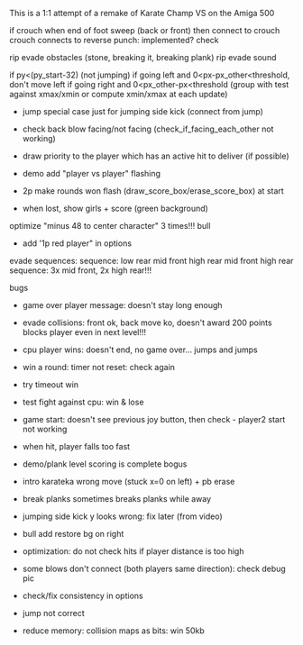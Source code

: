 This is a 1:1 attempt of a remake of Karate Champ VS on the Amiga 500

if crouch when end of foot sweep (back or front) 
then connect to crouch
crouch connects to reverse punch: implemented? check

				
rip evade obstacles (stone, breaking it, breaking plank)
rip evade sound



if py<(py_start-32) (not jumping)
if going left and 0<px-px_other<threshold, don't move left
if going right and 0<px_other-px<threshold
(group with test against xmax/xmin or compute xmin/xmax
at each update)

- jump special case just for jumping side kick (connect from jump)
- check back blow facing/not facing (check_if_facing_each_other not working)
- draw priority to the player which has an active hit to deliver (if possible)
- demo add "player vs player" flashing
- 2p make rounds won flash (draw_score_box/erase_score_box) at start

- when lost, show girls + score (green background)

optimize "minus 48 to center character" 3 times!!!
bull

- add '1p red player" in options

evade sequences:
sequence: low rear mid front high rear mid front high rear
sequence: 3x mid front, 2x high rear!!!

bugs

- game over player message: doesn't stay long enough
- evade collisions: front ok, back move ko, doesn't award 200 points
  blocks player even in next level!!!
- cpu player wins: doesn't end, no game over... jumps and jumps
- win a round: timer not reset: check again
- try timeout win
- test fight against cpu: win & lose
- game start: doesn't see previous joy button, then check - player2 start not working
- when hit, player falls too fast
- demo/plank level scoring is complete bogus

- intro karateka wrong move (stuck x=0 on left) + pb erase
- break planks sometimes breaks planks while away
- jumping side kick y looks wrong: fix later (from video)
- bull add restore bg on right
- optimization: do not check hits if player distance is too high
- some blows don't connect (both players same direction): check debug pic
- check/fix consistency in options
- jump not correct
- reduce memory: collision maps as bits: win 50kb



